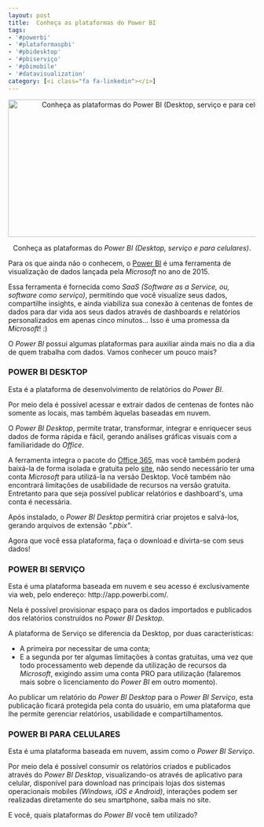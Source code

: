 ```yaml
---
layout: post
title:  Conheça as plataformas do Power BI
tags:
- '#powerbi'
- '#plataformaspbi'
- '#pbidesktop'
- '#pbiserviço'
- '#pbimobile'
- '#datavisualization'
category: [<i class="fa fa-linkedin"></i>]
---
```


<div style="text-align:center">
<p><img src="https://raw.githubusercontent.com/mateusbtlopes/mateusbtlopes.github.io/master/_posts/img/PlataformasPowerBI0.png" alt="Conheça as plataformas do Power BI (Desktop, serviço e para celulares)" height="280" width="600"/></p>
</div>

<div style="text-align:center">
<p>Conheça as plataformas do <i>Power BI (Desktop, serviço e para celulares)</i>.</p>
</div>

<p>Para os que ainda não o conhecem, o <a href="https://powerbi.microsoft.com/pt-br/what-is-power-bi/" target="_blank">Power BI</a> é uma ferramenta de visualização de dados lançada pela <i>Microsoft</i> no ano de 2015.</p>

<p>Essa ferramenta é fornecida como <i>SaaS (Software as a Service, ou, software como serviço)</i>, permitindo que você visualize seus dados, compartilhe insights, e ainda viabiliza sua conexão à centenas de fontes de dados para dar vida aos seus dados através de dashboards e relatórios personalizados em apenas cinco minutos... Isso é uma promessa da <i>Microsoft</i>! :)</p>

<p>O <i>Power BI</i> possui algumas plataformas para auxiliar ainda mais no dia a dia de quem trabalha com dados. Vamos conhecer um pouco mais?</p>

<h3 id="heading3">POWER BI DESKTOP</h3>

<p>Esta é a plataforma de desenvolvimento de relatórios do <i>Power BI</i>.</p>

<p>Por meio dela é possível acessar e extrair dados de centenas de fontes não somente as locais, mas também àquelas baseadas em nuvem.</p>

<p>O <i>Power BI Desktop</i>, permite tratar, transformar, integrar e enriquecer seus dados de forma rápida e fácil, gerando análises gráficas visuais com a familiaridade do <i>Office</i>.</p>

<p>A ferramenta integra o pacote do <a href="https://powerbi.microsoft.com/pt-br/power-bi-and-office/" target="_blank">Office 365</a>, mas você também poderá baixá-la de forma isolada e gratuita pelo <a href="https://powerbi.microsoft.com/pt-br/desktop/" target="_blank">site</a>, não sendo necessário ter uma conta <i>Microsoft</i> para utilizá-la na versão Desktop. Você também não encontrará limitações de usabilidade de recursos na versão gratuita. Entretanto para que seja possível publicar relatórios e dashboard's, uma conta é necessária.</p>

<p>Após instalado, o <i>Power BI Desktop</i> permitirá criar projetos e salvá-los, gerando arquivos de extensão <i>".pbix"</i>.</p>

<p>Agora que você essa plataforma, faça o download e divirta-se com seus dados!</p>

<h3 id="heading3">POWER BI SERVIÇO</h3>

<p>Esta é uma plataforma baseada em nuvem e seu acesso é exclusivamente via web, pelo endereço: http://app.powerbi.com/.</p>

<p>Nela é possível provisionar espaço para os dados importados e publicados dos relatórios construídos no <i>Power BI Desktop</i>.</p>

<p>A plataforma de Serviço se diferencia da Desktop, por duas características:</p>

<ul>
	<li>A primeira por necessitar de uma conta;</li>
	<li>E a segunda por ter algumas limitações à contas gratuitas, uma vez que todo processamento web depende da utilização de recursos da <i>Microsoft</i>, exigindo assim uma conta PRO para utilização (falaremos mais sobre o licenciamento do <i>Power BI</i> em outro momento).</li>
</ul>

<p>Ao publicar um relatório do <i>Power BI Desktop</i> para o <i>Power BI Serviço</i>, esta publicação ficará protegida pela conta do usuário, em uma plataforma que lhe permite gerenciar relatórios, usabilidade e compartilhamentos.</p>

<h3 id="heading3">POWER BI PARA CELULARES</h3>

<p>Esta é uma plataforma baseada em nuvem, assim como o <i>Power BI Serviço</i>.</p>

<p>Por meio dela é possível consumir os relatórios criados e publicados através do <i>Power BI Desktop</i>, visualizando-os através de aplicativo para celular, disponível para download nas principais lojas dos sistemas operacionais mobiles <i>(Windows, iOS e Android)</i>, interações podem ser realizadas diretamente do seu smartphone, saiba mais no site.</p>

<p>E você, quais plataformas do <i>Power BI</i> você tem utilizado?</p>
